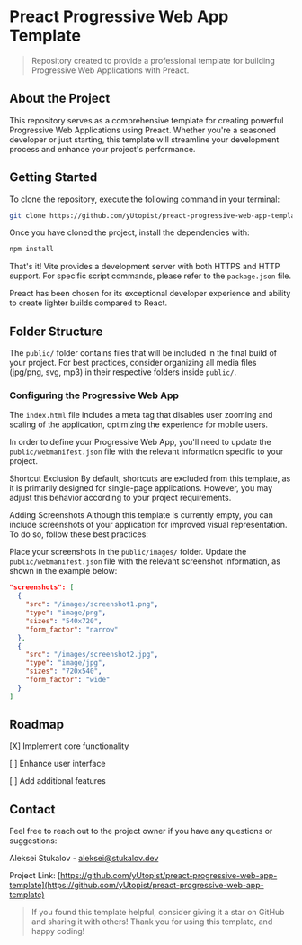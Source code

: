 # Preact Progressive Web App Template
> Repository created to provide a professional template for building Progressive Web Applications with Preact.

## About the Project
This repository serves as a comprehensive template for creating powerful Progressive Web Applications using Preact. Whether you're a seasoned developer or just starting, this template will streamline your development process and enhance your project's performance.

## Getting Started
To clone the repository, execute the following command in your terminal:

```sh
git clone https://github.com/yUtopist/preact-progressive-web-app-template.git
```


Once you have cloned the project, install the dependencies with:

```sh
npm install
```
That's it! Vite provides a development server with both HTTPS and HTTP support. For specific script commands, please refer to the `package.json` file.

Preact has been chosen for its exceptional developer experience and ability to create lighter builds compared to React.

## Folder Structure
The `public/` folder contains files that will be included in the final build of your project. For best practices, consider organizing all media files (jpg/png, svg, mp3) in their respective folders inside `public/`.

### Configuring the Progressive Web App
The `index.html` file includes a meta tag that disables user zooming and scaling of the application, optimizing the experience for mobile users.

In order to define your Progressive Web App, you'll need to update the `public/webmanifest.json` file with the relevant information specific to your project.

Shortcut Exclusion
By default, shortcuts are excluded from this template, as it is primarily designed for single-page applications. However, you may adjust this behavior according to your project requirements.

Adding Screenshots
Although this template is currently empty, you can include screenshots of your application for improved visual representation. To do so, follow these best practices:

Place your screenshots in the `public/images/` folder.
Update the `public/webmanifest.json` file with the relevant screenshot information, as shown in the example below:
```json
"screenshots": [
  {
    "src": "/images/screenshot1.png",
    "type": "image/png",
    "sizes": "540x720",
    "form_factor": "narrow"
  },
  {
    "src": "/images/screenshot2.jpg",
    "type": "image/jpg",
    "sizes": "720x540",
    "form_factor": "wide"
  }
]
```
## Roadmap
[X] Implement core functionality

[  ] Enhance user interface

[  ] Add additional features


## Contact
Feel free to reach out to the project owner if you have any questions or suggestions:

Aleksei Stukalov - aleksei@stukalov.dev

Project Link: [https://github.com/yUtopist/preact-progressive-web-app-template](https://github.com/yUtopist/preact-progressive-web-app-template)

> If you found this template helpful, consider giving it a star on GitHub and sharing it with others! Thank you for using this template, and happy coding!